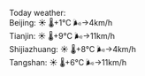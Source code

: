 Today weather:  
Beijing: ☀️   🌡️+1°C 🌬️→4km/h  
Tianjin: ☀️   🌡️+9°C 🌬️→11km/h  
Shijiazhuang: ☀️   🌡️+8°C 🌬️→4km/h  
Tangshan: ☀️   🌡️+6°C 🌬️→11km/h  
